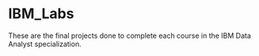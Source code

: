 # IBM_Labs

<html>
  <title>IBM Labs</title>
  <head>
    <body>
      <p>These are the final projects done to complete each course in the IBM Data Analyst specialization.</p>
    </body>
  </head>
</html>
